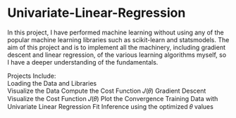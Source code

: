 # Univariate-Linear-Regression

In this project, I have performed machine learning without using any of the popular machine learning libraries such as scikit-learn and statsmodels. The aim of this project and is to implement all the machinery, including gradient descent and linear regression, of the various learning algorithms myself, so I have a deeper understanding of the fundamentals.

Projects Include: <br />
Loading the Data and Libraries <br />
Visualize the Data
Compute the Cost Function 𝐽(𝜃)
Gradient Descent
Visualize the Cost Function 𝐽(𝜃)
Plot the Convergence
Training Data with Univariate Linear Regression Fit
Inference using the optimized 𝜃 values
